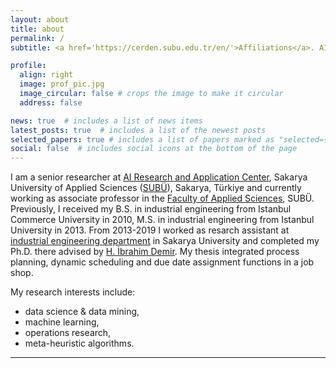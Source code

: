 ```yaml
---
layout: about
title: about
permalink: /
subtitle: <a href='https://cerden.subu.edu.tr/en/'>Affiliations</a>. AI Research and Application Center, Sakarya University of Applied Sciences, Sakarya, Türkiye.

profile:
  align: right
  image: prof_pic.jpg
  image_circular: false # crops the image to make it circular
  address: false

news: true  # includes a list of news items
latest_posts: true  # includes a list of the newest posts
selected_papers: true # includes a list of papers marked as "selected={true}"
social: false  # includes social icons at the bottom of the page
---
```


I am a senior researcher at [AI Research and Application Center](https://yapayzeka.subu.edu.tr/en), Sakarya University of Applied Sciences ([SUBÜ](https://www.subu.edu.tr/en)), Sakarya, Türkiye and currently working as associate professor in the [Faculty of Applied Sciences](https://ubf.subu.edu.tr/en), SUBÜ.  Previously, I received my B.S. in industrial engineering from Istanbul Commerce University in 2010, M.S. in industrial engineering from Istanbul University in 2013. From 2013-2019 I worked as resarch assistant at [industrial engineering department](https://ie.sakarya.edu.tr/en) in Sakarya University and completed my Ph.D. there advised by [H. İbrahim Demir](https://hidemir.sakarya.edu.tr/en). My thesis integrated process planning, dynamic scheduling and due date assignment functions in a job shop.

My research interests include:
* data science & data mining, 
* machine learning, 
* operations research,
* meta-heuristic algorithms.

---
